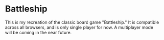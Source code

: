 # Battleship
This is my recreation of the classic board game "Battleship." It is compatible across all browsers, and is only single player for now.
A multiplayer mode will be coming in the near future.
